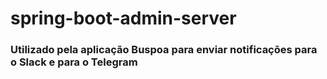 # spring-boot-admin-server

### Utilizado pela aplicação Buspoa para enviar notificações para o Slack e para o Telegram


